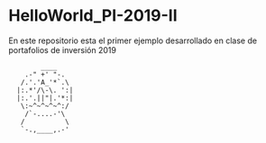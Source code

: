 # HelloWorld_PI-2019-II
En este repositorio esta el primer ejemplo desarrollado en clase de portafolios de inversión 2019

            ____
        .-" +' "-.      
       /.'.'A_'*`.\    
      |:.*'/\-\. ':|    
      |:.'.||"|.'*:|
       \:~^~^~^~^:/    
        /`-....-'\      
       /          \    
       `-.,____,.-' 

